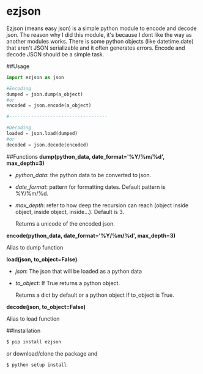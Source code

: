 ezjson
======

Ezjson (means easy json) is a simple python module to encode and decode json. The reason why I did this module, it's because I dont like the way as another modules works. There is some python objects (like datetime.date) that aren't JSON serializable and it often generates errors. Encode and decode JSON should be a simple task.


##Usage
```python
import ezjson as json

#Encoding
dumped = json.dump(a_object)
#or
encoded = json.encode(a_object)

#------------------------------------

#Decoding
loaded = json.load(dumped) 
#or
decoded = json.decode(encoded)

```

##Functions
**dump(python_data, date_format='%Y/%m/%d', max_depth=3)**

- *python_data*: the python data to be converted to json.
- *date_format*: pattern for formatting dates. Default pattern is %Y/%m/%d.
- *max_depth*: refer to how deep the recursion can reach (object inside object, inside object, inside...). Default is 3.

    Returns a unicode of the encoded json. 

**encode(python_data, date_format='%Y/%m/%d', max_depth=3)**

Alias to dump function

**load(json, to_object=False)**

- *json*: The json that will be loaded as a python data
- *to_object*: If True returns a python object. 

    Returns a dict by default or a python object if to_object is True.

**decode(json, to_object=False)**

Alias to load function

##Installation

```bash
$ pip install ezjson
```

or download/clone the package and

```bash
$ python setup install
```


